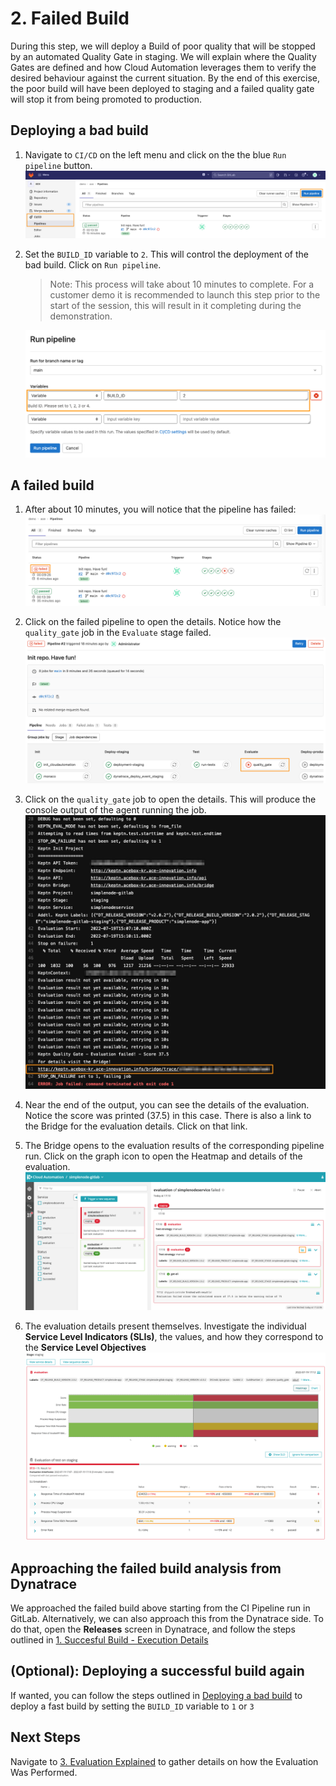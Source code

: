 # 2. Failed Build

During this step, we will deploy a Build of poor quality that will be stopped by an automated Quality Gate in staging. We will explain where the Quality Gates are defined and how Cloud Automation leverages them to verify the desired behaviour against the current situation. By the end of this exercise, the poor build will have been deployed to staging and a failed quality gate will stop it from being promoted to production.

## Deploying a bad build

1. Navigate to `CI/CD` on the left menu and click on the the blue `Run pipeline` button.
    ![gitlab-cicd](../assets/demo_gitlab_cicd_pipeline_run.png)

2. Set the `BUILD_ID` variable to `2`. This will control the deployment of the bad build. Click on `Run pipeline`. 
    > Note: This process will take about 10 minutes to complete. For a customer demo it is recommended to launch this step prior to the start of the session, this will result in it completing during the demonstration.

    ![demo_gitlab_cicd_build_2](../assets/demo_gitlab_cicd_build_2.png)

## A failed build

1. After about 10 minutes, you will notice that the pipeline has failed:
    ![failed-run](../assets/demo_gitlab_cicd_pipeline_failed.png)

2. Click on the failed pipeline to open the details. Notice how the `quality_gate` job in the `Evaluate` stage failed. 
    ![failed-run](../assets/demo_gitlab_cicd_pipeline_failed_stages.png)

3. Click on the `quality_gate` job to open the details. This will produce the console output of the agent running the job.
    ![failed-run](../assets/demo_gitlab_cicd_pipeline_failed_jobdetails.png)

4. Near the end of the output, you can see the details of the evaluation. Notice the score was printed (37.5) in this case. There is also a link to the Bridge for the evaluation details. Click on that link.

5. The Bridge opens to the evaluation results of the corresponding pipeline run. Click on the graph icon to open the Heatmap and details of the evaluation.
    ![failed-run](../assets/demo_gitlab_ca_evaluation_failed.png)

6. The evaluation details present themselves. Investigate the individual **Service Level Indicators (SLIs)**, the values, and how they correspond to the **Service Level Objectives**
    ![failed-run](../assets/demo_gitlab_ca_evaluation_failed_heatmap.png)

## Approaching the failed build analysis from Dynatrace

We approached the failed build above starting from the CI Pipeline run in GitLab. Alternatively, we can also approach this from the Dynatrace side. To do that, open the **Releases** screen in Dynatrace, and follow the steps outlined in [1. Succesful Build - Execution Details](1_successful_build.md#execution-details)

## (Optional): Deploying a successful build again

If wanted, you can follow the steps outlined in [Deploying a bad build](#deploying-a-bad-build) to deploy a fast build by setting the `BUILD_ID` variable to `1` or `3`

## Next Steps
Navigate to [3. Evaluation Explained](3_evaluation_explained.md) to gather details on how the Evaluation Was Performed.